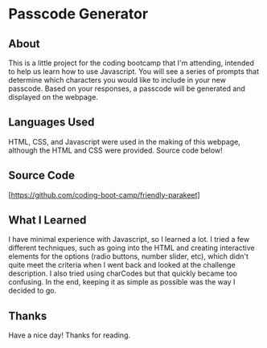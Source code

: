 # Passcode Generator

## About

This is a little project for the coding bootcamp that I'm attending, intended to help us learn how to use Javascript. You will see a series of prompts that determine which characters you would like to include in your new passcode. Based on your responses, a passcode will be generated and displayed on the webpage.

## Languages Used

HTML, CSS, and Javascript were used in the making of this webpage, although the HTML and CSS were provided. Source code below!

## Source Code

[https://github.com/coding-boot-camp/friendly-parakeet]

## What I Learned

I have minimal experience with Javascript, so I learned a lot. I tried a few different techniques, such as going into the HTML and creating interactive elements for the options (radio buttons, number slider, etc), which didn't quite meet the criteria when I went back and looked at the challenge description. I also tried using charCodes but that quickly became too confusing. In the end, keeping it as simple as possible was the way I decided to go.

## Thanks

Have a nice day! Thanks for reading.
